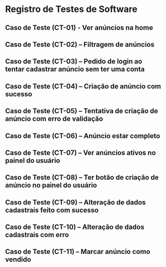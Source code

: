 # Registro de Testes de Software

## Caso de Teste (CT-01) - Ver anúncios na home
## Caso de Teste (CT-02) – Filtragem de anúncios
## Caso de Teste (CT-03) – Pedido de login ao tentar cadastrar anúncio sem ter uma conta
## Caso de Teste (CT-04) – Criação de anúncio com sucesso
## Caso de Teste (CT-05) – Tentativa de criação de anúncio com erro de validação
## Caso de Teste (CT-06) – Anúncio estar completo
## Caso de Teste (CT-07) – Ver anúncios ativos no painel do usuário
## Caso de Teste (CT-08) – Ter botão de criação de anúncio no painel do usuário
## Caso de Teste (CT-09) – Alteração de dados cadastrais feito com sucesso
## Caso de Teste (CT-10) – Alteração de dados cadastrais com erro
## Caso de Teste (CT-11) – Marcar anúncio como vendido

